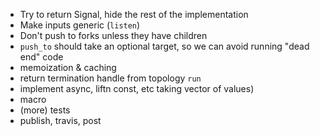 * Try to return Signal<A>, hide the rest of the implementation
* Make inputs generic (`listen`)
* Don't push to forks unless they have children
* `push_to` should take an optional target, so we can avoid running "dead end"
  code
* memoization & caching
* return termination handle from topology `run`
* implement async, liftn const, etc
  taking vector of values)
* macro
* (more) tests
* publish, travis, post
